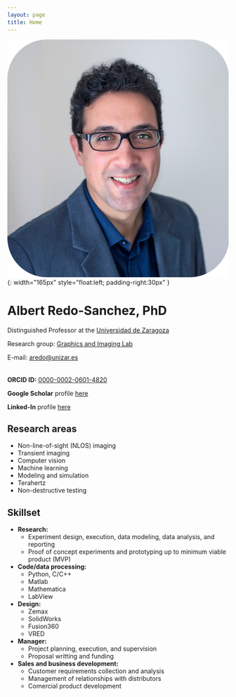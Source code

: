 ```yaml
---
layout: page
title: Home
---
```


![Profile picture](/assets/images/foto_pro.jpg){: width="165px" style="float:left; padding-right:30px" }

# Albert Redo-Sanchez, PhD

Distinguished Professor at the [Universidad de Zaragoza](https://eina.unizar.es/)

Research group: [Graphics and Imaging Lab](https://graphics.unizar.es/)

E-mail: [aredo@unizar.es](mailto:aredo@unizar.es)
\
\
\
**ORCID ID:** [0000-0002-0601-4820](https://orcid.org/0000-0002-0601-4820)

**Google Scholar** profile [here](https://scholar.google.com/citations?user=Wjhap7MAAAAJ&hl=en)

**Linked-In** profile [here](https://www.linkedin.com/in/redosanchez/)

## Research areas

- Non-line-of-sight (NLOS) imaging
- Transient imaging
- Computer vision
- Machine learning
- Modeling and simulation
- Terahertz
- Non-destructive testing


## Skillset

- **Research:**
  - Experiment design, execution, data modeling, data analysis, and reporting
  - Proof of concept experiments and prototyping up to minimum viable product (MVP)
- **Code/data processing:**
  - Python, C/C++
  - Matlab
  - Mathematica
  - LabView
- **Design:**
  - Zemax
  - SolidWorks
  - Fusion360
  - VRED
- **Manager:**
  - Project planning, execution, and supervision
  - Proposal writting and funding
- **Sales and business development:**
  - Customer requirements collection and analysis
  - Management of relationships with distributors
  - Comercial product development
